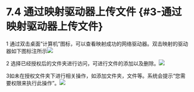 # 7.4 通过映射驱动器上传文件 {#3-通过映射驱动器上传文件}

1 通过双击桌面”计算机”图标，可以查看映射成功的网络驱动器。双击映射的驱动器如下图标注所示![](https://ws1.sinaimg.cn/large/006tKfTcly1fj2yasrr4uj30wt0hdq6q.jpg)

2 选择已经授权后的文件夹进行访问，可进行文件的添加以及删除。![](https://ws2.sinaimg.cn/large/006tKfTcly1fj2ybrudl9j30wt0jp419.jpg)

3如未在授权文件夹下进行相关操作，如添加文件夹，文件等。系统会提示“您需要权限来执行此操作”。![](https://ws4.sinaimg.cn/large/006tKfTcly1fj2yc4k8hvj30wt0i8q62.jpg)

